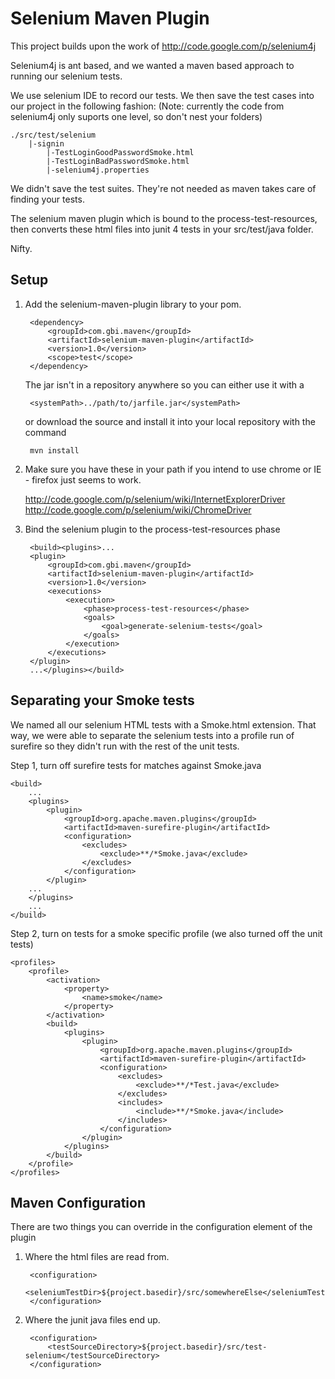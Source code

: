 Selenium Maven Plugin
=====================

This project builds upon the work of http://code.google.com/p/selenium4j 

Selenium4j is ant based, and we wanted a maven based approach to running our selenium tests.

We use selenium IDE to record our tests.  We then save the test cases into our project 
in the following fashion: (Note: currently the code from selenium4j only suports one level, so 
don't nest your folders)

	./src/test/selenium
	    |-signin
	        |-TestLoginGoodPasswordSmoke.html
	     	|-TestLoginBadPasswordSmoke.html
	     	|-selenium4j.properties
	     	
We didn't save the test suites.  They're not needed as maven takes care of finding your tests.

The selenium maven plugin which is bound to the process-test-resources, then converts these
html files into junit 4 tests in your src/test/java folder.

Nifty.

Setup
-----

1. Add the selenium-maven-plugin library to your pom.

		<dependency>
			<groupId>com.gbi.maven</groupId>
			<artifactId>selenium-maven-plugin</artifactId>
			<version>1.0</version>
			<scope>test</scope>
		</dependency>
	
	The jar isn't in a repository anywhere so you can either use it with a 
	
		<systemPath>../path/to/jarfile.jar</systemPath>
		
	or download the source and install it into your local repository with the command
	
	    mvn install 

2. Make sure you have these in your path if you intend to use chrome or IE - firefox just 
seems to work.
	
	http://code.google.com/p/selenium/wiki/InternetExplorerDriver
	http://code.google.com/p/selenium/wiki/ChromeDriver

3. Bind the selenium plugin to the process-test-resources phase

		<build><plugins>...
		<plugin>
			<groupId>com.gbi.maven</groupId>
			<artifactId>selenium-maven-plugin</artifactId>
			<version>1.0</version>
			<executions>
				<execution>
					<phase>process-test-resources</phase>
					<goals>
						<goal>generate-selenium-tests</goal>
					</goals>
				</execution>
			</executions>
		</plugin>
		...</plugins></build>

Separating your Smoke tests
---------------------------

We named all our selenium HTML tests with a Smoke.html extension.  That way, we were
able to separate the selenium tests into a profile run of surefire so 
they didn't run with the rest of the unit tests.


Step 1, turn off surefire tests for matches against Smoke.java

	<build>
		...
		<plugins>
			<plugin>
				<groupId>org.apache.maven.plugins</groupId>
				<artifactId>maven-surefire-plugin</artifactId>
				<configuration>
					<excludes>
						<exclude>**/*Smoke.java</exclude>
					</excludes>
				</configuration>
			</plugin>
		...
		</plugins>
		...
	</build>
	
	
Step 2, turn on tests for a smoke specific profile (we also turned off the unit tests)

	<profiles>
		<profile>
			<activation>
				<property>
					<name>smoke</name>
				</property>
			</activation>
			<build>
				<plugins>
					<plugin>
						<groupId>org.apache.maven.plugins</groupId>
						<artifactId>maven-surefire-plugin</artifactId>
						<configuration>
							<excludes>
								<exclude>**/*Test.java</exclude>
							</excludes>
							<includes>
								<include>**/*Smoke.java</include>
							</includes>
						</configuration>
					</plugin>
				</plugins>
			</build>
		</profile>
	</profiles>
	
	
Maven Configuration
-------------------

There are two things you can override in the configuration element of the plugin

1. Where the html files are read from.

		<configuration>
			<seleniumTestDir>${project.basedir}/src/somewhereElse</seleniumTestDir>
		</configuration>
		
2. Where the junit java files end up.

		<configuration>
			<testSourceDirectory>${project.basedir}/src/test-selenium</testSourceDirectory>
		</configuration>
